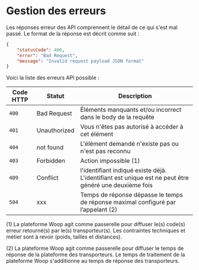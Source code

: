 # Gestion des erreurs

Les réponses erreur des API comprennent le détail de ce qui s'est mal passé. Le format de la réponse est décrit comme suit :

```json
{
    "statusCode": 400,
    "error": "Bad Request",
    "message": "Invalid request payload JSON format"
}
```

Voici la liste des erreurs API possible : 

Code HTTP| Statut| Description
---------|-------|------------
`400`| Bad Request| Éléments manquants et/ou incorrect dans le body de la requête
`401`| Unauthorized| Vous n'êtes pas autorisé à accéder à cet élément
`404`| not found| L'élément demandé n'existe pas ou n'est pas reconnu
`403`| Forbidden| Action impossible (1)
`409`| Conflict| l'identifiant indiqué existe déjà. L'identifiant est unique est ne peut être généré une deuxième fois
`504`| xxx| Temps de réponse dépasse le temps de réponse maximal configuré par l’appelant (2)



(1) La plateforme Woop agit comme passerelle pour diffuser le(s) code(s) erreur retourné(s) par le(s) transporteur(s). Les contraintes techniques et métier sont à revoir (poids, tailles et distances). 

(2) La plateforme Woop agit comme passerelle pour diffuser le temps de réponse de la plateforme des transporteurs. Le temps de traitement de la plateforme Woop s'additionne au temps de réponse des transporteurs.

